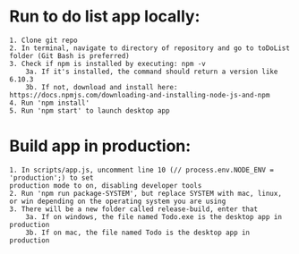 # Run to do list app locally:

    1. Clone git repo
    2. In terminal, navigate to directory of repository and go to toDoList folder (Git Bash is preferred)
    3. Check if npm is installed by executing: npm -v
        3a. If it's installed, the command should return a version like 6.10.3
        3b. If not, download and install here: https://docs.npmjs.com/downloading-and-installing-node-js-and-npm
    4. Run 'npm install'
    5. Run 'npm start' to launch desktop app

# Build app in production:

    1. In scripts/app.js, uncomment line 10 (// process.env.NODE_ENV = 'production';) to set   
    production mode to on, disabling developer tools
    2. Run 'npm run package-SYSTEM', but replace SYSTEM with mac, linux, or win depending on the operating system you are using
    3. There will be a new folder called release-build, enter that
        3a. If on windows, the file named Todo.exe is the desktop app in production
        3b. If on mac, the file named Todo is the desktop app in production
